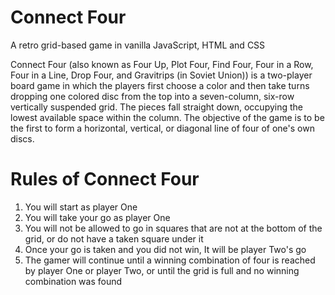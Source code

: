 # Connect Four
A retro grid-based game in vanilla JavaScript, HTML and CSS

Connect Four (also known as Four Up, Plot Four, Find Four, Four in a Row, Four in a Line, Drop Four, and Gravitrips (in Soviet Union))
is a two-player board game in which the players first choose a color and then take turns dropping one colored disc from the top into a
seven-column, six-row vertically suspended grid. The pieces fall straight down, occupying the lowest available space within the column.
The objective of the game is to be the first to form a horizontal, vertical, or diagonal line of four of one's own discs.

# Rules of Connect Four
1) You will start as player One
2) You will take your go as player One
3) You will not be allowed to go in squares that are not at the bottom of the grid, or do not have a taken square under it
4) Once your go is taken and you did not win, It will be player Two's go
5) The gamer will continue until a winning combination of four is reached by player One or player Two, or until the grid is full 
   and no winning combination was found

